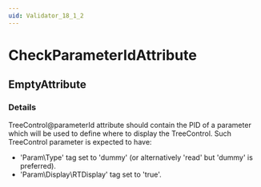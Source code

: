 ```yaml
---
uid: Validator_18_1_2
---
```


# CheckParameterIdAttribute

## EmptyAttribute

<!-- Description, Properties, ... sections are auto-generated. -->
<!-- REPLACE ME AUTO-GENERATION -->

### Details

TreeControl@parameterId attribute should contain the PID of a parameter which will be used to define where to display the TreeControl.
Such TreeControl parameter is expected to have:
- 'Param\Type' tag set to 'dummy' (or alternatively 'read' but 'dummy' is preferred).
- 'Param\Display\RTDisplay' tag set to 'true'.

<!-- Uncomment to add example code -->
<!--### Example code-->

